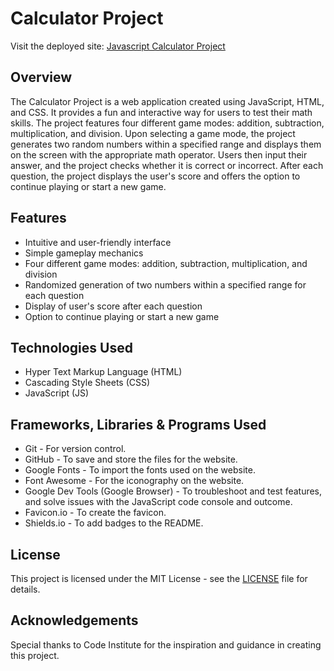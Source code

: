# Calculator Project 

Visit the deployed site: [Javascript Calculator Project](https://kimbergstroem.github.io/mathCalculator-Js-App/)

## Overview

The Calculator Project is a web application created using JavaScript, HTML, and CSS. It provides a fun and interactive way for users to test their math skills. 
The project features four different game modes: addition, subtraction, multiplication, and division. Upon selecting a game mode, the project generates two random numbers within a specified range and displays them on the screen with the appropriate math operator. Users then input their answer, and the project checks whether it is correct or incorrect. After each question, the project displays the user's score and offers the option to continue playing or start a new game.

## Features

- Intuitive and user-friendly interface
- Simple gameplay mechanics
- Four different game modes: addition, subtraction, multiplication, and division
- Randomized generation of two numbers within a specified range for each question
- Display of user's score after each question
- Option to continue playing or start a new game


## Technologies Used 

- Hyper Text Markup Language (HTML)
- Cascading Style Sheets (CSS)
- JavaScript (JS)

## Frameworks, Libraries & Programs Used 

- Git - For version control.
- GitHub - To save and store the files for the website.
- Google Fonts - To import the fonts used on the website.
- Font Awesome - For the iconography on the website.
- Google Dev Tools (Google Browser) - To troubleshoot and test features, and solve issues with the JavaScript code console and outcome.
- Favicon.io - To create the favicon.
- Shields.io - To add badges to the README.

## License

This project is licensed under the MIT License - see the [LICENSE](LICENSE) file for details.

## Acknowledgements

Special thanks to Code Institute for the inspiration and guidance in creating this project.

